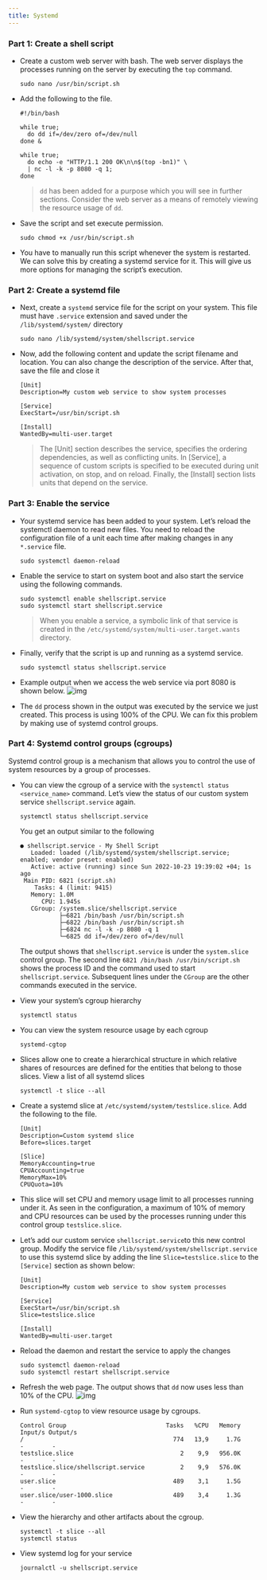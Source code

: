 ```yaml
---
title: Systemd
---
```


### Part 1: Create a shell script

- Create a custom web server with bash. The web server displays the processes running on the server by executing the `top` command.

  ```execute
  sudo nano /usr/bin/script.sh 
  ```

- Add the following to the file.

  ```copy
  #!/bin/bash
  
  while true;
    do dd if=/dev/zero of=/dev/null
  done &
  
  while true;
    do echo -e "HTTP/1.1 200 OK\n\n$(top -bn1)" \
    | nc -l -k -p 8080 -q 1;
  done
  ```

  > `dd` has been added for a purpose which you will see in further sections.
  > Consider the web server as a means of remotely viewing the resource usage of `dd`.

- Save the script and set execute permission.

  ```execute
  sudo chmod +x /usr/bin/script.sh 
  ```

- You have to manually run this script whenever the system is restarted. We can solve this by creating a systemd service for it. This will give us more options for managing the script’s execution.

### Part 2: Create a systemd file

- Next, create a `systemd` service file for the script on your system. This file must have `.service` extension and saved under the `/lib/systemd/system/` directory

  ```execute
  sudo nano /lib/systemd/system/shellscript.service
  ```

- Now, add the following content and update the script filename and location. You can also change the description of the service. After that, save the file and close it

  ```copy
  [Unit]
  Description=My custom web service to show system processes
  
  [Service]
  ExecStart=/usr/bin/script.sh
  
  [Install]
  WantedBy=multi-user.target
  ```

  > The [Unit] section describes the service, specifies the ordering dependencies, as well as conflicting units. In [Service], a sequence of custom scripts is specified to be executed during unit activation, on stop, and on reload. Finally, the [Install] section lists units that depend on the service.

### Part 3: Enable the service

- Your systemd service has been added to your system. Let’s reload the systemctl daemon to read new files. You need to reload the configuration file of a unit each time after making changes in any `*.service` file.

  ```execute
  sudo systemctl daemon-reload 
  ```

- Enable the service to start on system boot and also start the service using the following commands.

  ```execute
  sudo systemctl enable shellscript.service 
  sudo systemctl start shellscript.service 
  ```

  > When you enable a service, a symbolic link of that service is created in the `/etc/systemd/system/multi-user.target.wants` directory.

- Finally, verify that the script is up and running as a systemd service.

  ```execute
  sudo systemctl status shellscript.service 
  ```

- Example output when we access the web service via port 8080 is shown below.
  ![img](https://i.imgur.com/GfB4DAB.jpg)

- The `dd` process shown in the output was executed by the service we just created. This process is using 100% of the CPU. We can fix this problem by making use of systemd control groups.

### Part 4: Systemd control groups (cgroups)

Systemd control group is a mechanism that allows you to control the use of system resources by a group of processes.

- You can view the cgroup of a service with the `systemctl status <service_name>` command.
  Let’s view the status of our custom system service `shellscript.service` again.

  ```execute
  systemctl status shellscript.service
  ```

  You get an output similar to the following

  ```
  ● shellscript.service - My Shell Script
     Loaded: loaded (/lib/systemd/system/shellscript.service; enabled; vendor preset: enabled)
     Active: active (running) since Sun 2022-10-23 19:39:02 +04; 1s ago
   Main PID: 6821 (script.sh)
      Tasks: 4 (limit: 9415)
     Memory: 1.0M
        CPU: 1.945s
     CGroup: /system.slice/shellscript.service
             ├─6821 /bin/bash /usr/bin/script.sh
             ├─6822 /bin/bash /usr/bin/script.sh
             ├─6824 nc -l -k -p 8080 -q 1
             └─6825 dd if=/dev/zero of=/dev/null
  ```

  The output shows that `shellscript.service` is under the `system.slice` control group.
  The second line `6821 /bin/bash /usr/bin/script.sh` shows the process ID and the command used to start `shellscript.service`.
  Subsequent lines under the `CGroup` are the other commands executed in the service.

- View your system’s cgroup hierarchy

  ```execute
  systemctl status
  ```

- You can view the system resource usage by each cgroup

  ```execute
  systemd-cgtop
  ```

- Slices allow one to create a hierarchical structure in which relative shares of resources are defined for the entities that belong to those slices.
  View a list of all systemd slices

  ```execute
  systemctl -t slice --all
  ```

- Create a systemd slice at `/etc/systemd/system/testslice.slice`. Add the following to the file.

  ```copy
  [Unit]
  Description=Custom systemd slice
  Before=slices.target
  
  [Slice]
  MemoryAccounting=true
  CPUAccounting=true
  MemoryMax=10%
  CPUQuota=10%
  ```

- This slice will set CPU and memory usage limit to all processes running under it. As seen in the configuration, a maximum of 10% of memory and CPU resources can be used by the processes running under this control group `testslice.slice`.

- Let’s add our custom service `shellscript.service`to this new control group.
  Modify the service file `/lib/systemd/system/shellscript.service` to use this systemd slice by adding the line `Slice=testslice.slice` to the `[Service]` section as shown below:

  ```copy
  [Unit]
  Description=My custom web service to show system processes
  
  [Service]
  ExecStart=/usr/bin/script.sh
  Slice=testslice.slice
  
  [Install]
  WantedBy=multi-user.target
  ```

- Reload the daemon and restart the service to apply the changes

  ```execute
  sudo systemctl daemon-reload
  sudo systemctl restart shellscript.service
  ```

- Refresh the web page. The output shows that `dd` now uses less than 10% of the CPU.
  ![img](https://i.imgur.com/SQ5xb0b.jpg)

- Run `systemd-cgtop` to view resource usage by cgroups.

  ```
  Control Group                            Tasks   %CPU   Memory  Input/s Output/s
  /                                          774   13,9     1.7G        -        -
  testslice.slice                              2    9,9   956.0K        -        -
  testslice.slice/shellscript.service          2    9,9   576.0K        -        -
  user.slice                                 489    3,1     1.5G        -        -
  user.slice/user-1000.slice                 489    3,4     1.3G        -        -
  ```

- View the hierarchy and other artifacts about the cgroup.

  ```execute
  systemctl -t slice --all
  systemctl status
  ```

- View systemd log for your service

  ```execute
  journalctl -u shellscript.service
  ```
